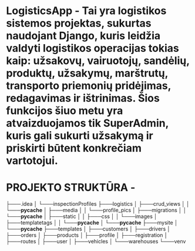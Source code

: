 # LogisticsApp - Tai yra logistikos sistemos projektas, sukurtas naudojant Django, kuris leidžia valdyti logistikos operacijas tokias kaip: užsakovų, vairuotojų, sandėlių, produktų, užsakymų, marštrutų, transporto priemonių pridėjimas, redagavimas ir ištrinimas. Šios funkcijos šiuo metu yra atvaizduojamos tik SuperAdmin, kuris gali sukurti užsakymą ir priskirti būtent konkrečiam vartotojui.

# PROJEKTO STRUKTŪRA - 
├───.idea
│   └───inspectionProfiles
├───logistics
│   ├───crud_views
│   │   └───__pycache__
│   ├───media
│   │   └───profile_pics
│   ├───migrations
│   │   └───__pycache__
│   ├───static
│   │   ├───css
│   │   └───images
│   ├───templatetags
│   │   └───__pycache__
│   └───__pycache__
├───mysite
│   └───__pycache__
├───templates
│   ├───customers
│   ├───drivers
│   ├───orders
│   ├───products
│   ├───profile
│   ├───registration
│   ├───routes
│   ├───user
│   ├───vehicles
│   └───warehouses
└───venv

